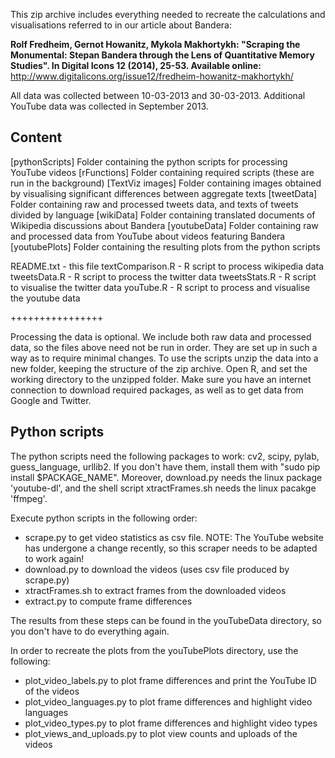 This zip archive includes everything needed to recreate the calculations and visualisations referred to in our article about Bandera:

**Rolf Fredheim, Gernot Howanitz, Mykola Makhortykh: "Scraping the Monumental: Stepan Bandera through the Lens of Quantitative Memory Studies". In Digital Icons 12 (2014), 25-53. Available online:** http://www.digitalicons.org/issue12/fredheim-howanitz-makhortykh/

All data was collected between 10-03-2013 and 30-03-2013. Additional YouTube data was collected in September 2013.

## Content

[pythonScripts] Folder containing the python scripts for processing YouTube videos
[rFunctions] Folder containing required scripts (these are run in the background)
[TextViz images] Folder containing images obtained by visualising significant differences between aggregate texts
[tweetData] Folder containing raw and processed tweets data, and texts of tweets divided by language
[wikiData] Folder containing translated documents of Wikipedia discussions about Bandera
[youtubeData] Folder containing raw and processed data from YouTube about videos featuring Bandera
[youtubePlots] Folder containing the resulting plots from the python scripts

README.txt - this file
textComparison.R - R script to process wikipedia data
tweetsData.R -  R script to process the twitter data
tweetsStats.R - R script to visualise the twitter data
youTube.R - R script to process and visualise the youtube data

++++++++++++++++

Processing the data is optional. We include both raw data and processed data, so the files above need not be run in order. They are set up in such a way as to require minimal changes. To use the scripts unzip the data into a new folder, keeping the structure of the zip archive. Open R, and set the working directory to the unzipped folder. Make sure you have an internet connection to download required packages, as well as to get data from Google and Twitter.

## Python scripts

The python scripts need the following packages to work: cv2, scipy, pylab, guess_language, urllib2. If you don't have them, install them with "sudo pip install $PACKAGE_NAME". Moreover, download.py needs the linux package 'youtube-dl', and the shell script xtractFrames.sh needs the linux pacakge 'ffmpeg'.

Execute python scripts in the following order:
- scrape.py to get video statistics as csv file. NOTE: The YouTube website has undergone a change recently, so this scraper needs to be adapted to work again!
- download.py to download the videos (uses csv file produced by scrape.py)
- xtractFrames.sh to extract frames from the downloaded videos
- extract.py to compute frame differences

The results from these steps can be found in the youTubeData directory, so you don't have to do everything again.

In order to recreate the plots from the youTubePlots directory, use the following:
- plot_video_labels.py to plot frame differences and print the YouTube ID of the videos
- plot_video_languages.py to plot frame differences and highlight video languages
- plot_video_types.py to plot frame differences and highlight video types
- plot_views_and_uploads.py to plot view counts and uploads of the videos
